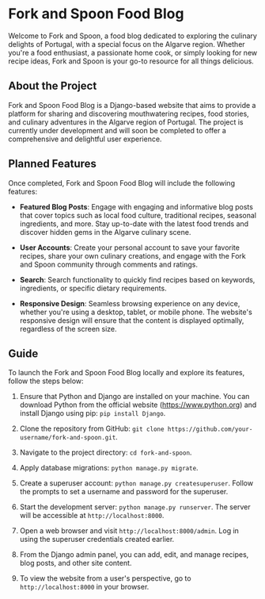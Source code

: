 # Fork and Spoon Food Blog

Welcome to Fork and Spoon, a food blog dedicated to exploring the culinary delights of Portugal, with a special focus on the Algarve region. Whether you're a food enthusiast, a passionate home cook, or simply looking for new recipe ideas, Fork and Spoon is your go-to resource for all things delicious.

## About the Project

Fork and Spoon Food Blog is a Django-based website that aims to provide a platform for sharing and discovering mouthwatering recipes, food stories, and culinary adventures in the Algarve region of Portugal. The project is currently under development and will soon be completed to offer a comprehensive and delightful user experience.

## Planned Features

Once completed, Fork and Spoon Food Blog will include the following features:

- **Featured Blog Posts**: Engage with engaging and informative blog posts that cover topics such as local food culture, traditional recipes, seasonal ingredients, and more. Stay up-to-date with the latest food trends and discover hidden gems in the Algarve culinary scene.

- **User Accounts**: Create your personal account to save your favorite recipes, share your own culinary creations, and engage with the Fork and Spoon community through comments and ratings.

- **Search**: Search functionality to quickly find recipes based on keywords, ingredients, or specific dietary requirements.

- **Responsive Design**: Seamless browsing experience on any device, whether you're using a desktop, tablet, or mobile phone. The website's responsive design will ensure that the content is displayed optimally, regardless of the screen size.

## Guide

To launch the Fork and Spoon Food Blog locally and explore its features, follow the steps below:

1. Ensure that Python and Django are installed on your machine. You can download Python from the official website (https://www.python.org) and install Django using pip: `pip install Django`.

2. Clone the repository from GitHub: `git clone https://github.com/your-username/fork-and-spoon.git`.

3. Navigate to the project directory: `cd fork-and-spoon`.

4. Apply database migrations: `python manage.py migrate`.

5. Create a superuser account: `python manage.py createsuperuser`. Follow the prompts to set a username and password for the superuser.

6. Start the development server: `python manage.py runserver`. The server will be accessible at `http://localhost:8000`.

7. Open a web browser and visit `http://localhost:8000/admin`. Log in using the superuser credentials created earlier.

8. From the Django admin panel, you can add, edit, and manage recipes, blog posts, and other site content.

9. To view the website from a user's perspective, go to `http://localhost:8000` in your browser.
